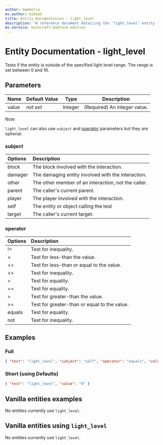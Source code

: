 ```yaml
---
author: mammerla
ms.author: mikeam
title: Entity Documentation - light_level
description: "A reference document detailing the 'light_level' entity filter"
ms.service: minecraft-bedrock-edition
---
```


# Entity Documentation - light_level

Tests if the entity is outside of the specified light level range. The range is set between 0 and 16.

## Parameters

|Name |Default Value  |Type  |Description  |
|---------|---------|---------|---------|
|value |*not set* |Integer |(Required) An integer value. |

>[!Note]
>`light_level` can also use `subject` and [operator](../Definitions/NestedTables/operator.md) parameters but they are optional.

### subject

| Options| Description |
|:-----------|:-----------|
| block| The block involved with the interaction. |
| damager| The damaging entity involved with the interaction. |
| other| The other member of an interaction, not the caller. |
| parent| The caller's current parent. |
| player| The player involved with the interaction. |
| self| The entity or object calling the test |
| target| The caller's current target. |

### operator

| Options| Description |
|:-----------|:-----------|
| !=| Test for inequality. |
| <| Test for less-than the value. |
| <=| Test for less-than or equal to the value. |
| <>| Test for inequality. |
| =| Test for equality. |
| ==| Test for equality. |
| >| Test for greater-than the value. |
| >=| Test for greater-than or equal to the value. |
| equals| Test for equality. |
| not| Test for inequality. |

## Examples

### Full

```json
{ "test": "light_level", "subject": "self", "operator": "equals", "value": "0" }
```

### Short (using Defaults)

```json
{ "test": "light_level", "value": "0" }
```

## Vanilla entities examples

No entities currently use `light_level`.

## Vanilla entities using `light_level`

No entities currently use `light_level`.
